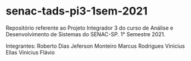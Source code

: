 # senac-tads-pi3-1sem-2021
Repositório referente ao Projeto Integrador 3 do curso de Análise e Desenvolvimento de Sistemas do SENAC-SP. 1° Semestre 2021.

Integrantes: Roberto Dias
Jeferson Monteiro
Marcus Rodrigues
Vinicius Elias
Vinicius Flávio
